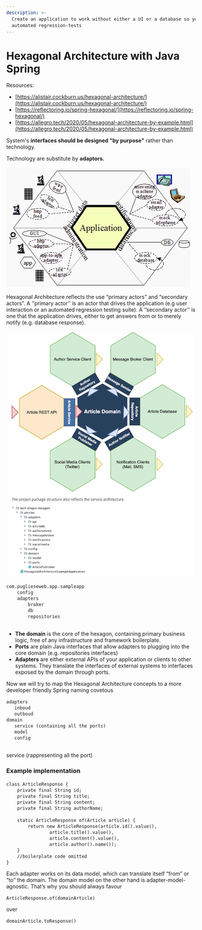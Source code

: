 ```yaml
---
description: >-
  Create an application to work without either a UI or a database so you can run
  automated regression-tests
---
```


# Hexagonal Architecture with Java Spring

Resources:

* [https://alistair.cockburn.us/hexagonal-architecture/](https://alistair.cockburn.us/hexagonal-architecture/)
* [https://reflectoring.io/spring-hexagonal/](https://reflectoring.io/spring-hexagonal/)
* [https://allegro.tech/2020/05/hexagonal-architecture-by-example.html](https://allegro.tech/2020/05/hexagonal-architecture-by-example.html)

System's **interfaces should be designed "by purpose"** rather than technology. 

Technology are substitute by **adaptors.** 





![](../../.gitbook/assets/image%20%286%29.png)

Hexagonal Architecture reflects the use “primary actors” and “secondary actors”. A ‘’primary actor’’ is an actor that drives the application \(e.g user interaction or an automated regression testing suite\). A ‘’secondary actor’’ is one that the application drives, either to get answers from or to merely notify \(e.g. database response\).



![](../../.gitbook/assets/image%20%287%29.png)

```text
com.puglieseweb.app.sampleapp
    config
    adapters
        broker
        db
        repositories
        
```

* **The domain** is the core of the hexagon, containing primary business logic, free of any infrastructure and framework boilerplate.
* **Ports** are plain Java interfaces that allow adapters to  plugging into the core domain \(e.g. repositories interfaces\)
* **Adapters** are either external APIs of your application or clients to other systems. They translate the interfaces of external systems to interfaces exposed by the domain through ports.

Now we will try to map the Hexagonal Architecture concepts to a more developer friendly Spring naming covetous 



```text
adapters
   inboud
   outboud
domain
   service (containing all the ports)
   model
   config
   
```



service \(rappresenting all the port\)

### Example implementation



```text
class ArticleResponse {
    private final String id;
    private final String title;
    private final String content;
    private final String authorName;

    static ArticleResponse of(Article article) {
        return new ArticleResponse(article.id().value(),
                article.title().value(),
                article.content().value(),
                article.author().name());
    }
    //boilerplate code omitted
}
```

Each adapter works on its data model, which can translate itself “from” or “to” the domain. The domain model on the other hand is adapter-model-agnostic. That’s why you should always favour

```text
ArticleResponse.of(domainArticle) 
```

over

```text
domainArticle.toResponse()
```

